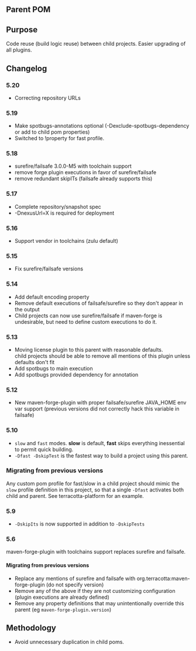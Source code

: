 Parent POM
-------

## Purpose

Code reuse (build logic reuse) between child projects. 
Easier upgrading of all plugins.  

## Changelog

### 5.20
* Correcting repository URLs

### 5.19
* Make spotbugs-annotations optional (-Dexclude-spotbugs-dependency or add to child pom properties)
* Switched to !property for fast profile.

### 5.18
* surefire/failsafe 3.0.0-M5 with toolchain support
* remove forge plugin executions in favor of surefire/failsafe
* remove redundant skipITs (failsafe already supports this)

### 5.17
* Complete repository/snapshot spec
* -DnexusUrl=X is required for deployment

### 5.16
* Support vendor in toolchains (zulu default)

### 5.15 
* Fix surefire/failsafe versions

### 5.14
* Add default encoding property
* Remove default executions of failsafe/surefire so they don't appear in the output
* Child projects can now use surefire/failsafe if maven-forge is undesirable, but need to define
  custom executions to do it.

### 5.13
* Moving license plugin to this parent with reasonable defaults.  
  child projects should be able to remove all mentions of this plugin unless
  defaults don't fit
* Add spotbugs to main execution
* Add spotbugs provided dependency for annotation

### 5.12
* New maven-forge-plugin with proper failsafe/surefire JAVA_HOME env var support (previous versions did not correctly hack this variable in failsafe)

### 5.10
* `slow` and `fast` modes.  **slow** is default, **fast** skips everything inessential to permit quick building.
* `-Dfast -DskipTest` is the fastest way to build a project using this parent.

### Migrating from previous versions
Any custom pom profile for fast/slow in a child project should mimic the `slow` profile definition in this project, 
so that a single `-Dfast` activates both child and parent.  See terracotta-platform for an example.

### 5.9
* `-DskipIts` is now supported in addition to `-DskipTests`

### 5.6
maven-forge-plugin with toolchains support replaces surefire and failsafe.

#### Migrating from previous versions
* Replace any mentions of surefire and failsafe with org.terracotta:maven-forge-plugin (do not specify version)
* Remove any of the above if they are not customizing configuration (plugin executions are already defined)
* Remove any property definitions that may unintentionally override this parent (eg `maven-forge-plugin.version`)


## Methodology

* Avoid unnecessary duplication in child poms.
